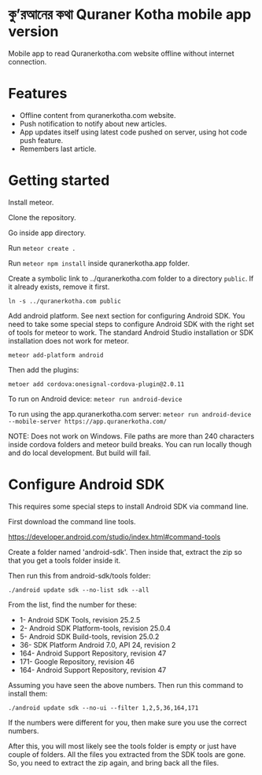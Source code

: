 # কু’রআনের কথা Quraner Kotha mobile app version
Mobile app to read Quranerkotha.com website offline without internet connection.

# Features
 - Offline content from quranerkotha.com website. 
 - Push notification to notify about new articles. 
 - App updates itself using latest code pushed on server, using hot code push feature. 
 - Remembers last article. 

# Getting started

Install meteor.

Clone the repository.

Go inside app directory.

Run ```meteor create .```

Run ```meteor npm install``` inside quranerkotha.app folder. 

Create a symbolic link to ../quranerkotha.com folder to a directory ```public```. If it already exists, remove it first. 

```ln -s ../quranerkotha.com public```

Add android platform. See next section for configuring Android SDK. You need to take some special steps to configure Android SDK with the right set of tools for meteor to work. The standard Android Studio installation or SDK installation does not work for meteor. 

```meteor add-platform android```

Then add the plugins:

```
metoer add cordova:onesignal-cordova-plugin@2.0.11
```

To run on Android device: ```meteor run android-device```

To run using the app.quranerkotha.com server: ```meteor run android-device --mobile-server https://app.quranerkotha.com/```


NOTE: Does not work on Windows. File paths are more than 240 characters inside cordova folders and meteor build breaks. You can run locally though and do local development. But build will fail. 

# Configure Android SDK

This requires some special steps to install Android SDK via command line. 

First download the command line tools. 

https://developer.android.com/studio/index.html#command-tools

Create a folder named 'android-sdk'. Then inside that, extract the zip so that you get a tools folder inside it.


Then run this from android-sdk/tools folder:

```
./android update sdk --no-list sdk --all
```

From the list, find the number for these:

 - 1- Android SDK Tools, revision 25.2.5
 - 2- Android SDK Platform-tools, revision 25.0.4
 - 5- Android SDK Build-tools, revision 25.0.2
 - 36- SDK Platform Android 7.0, API 24, revision 2
 - 164- Android Support Repository, revision 47
 - 171- Google Repository, revision 46
 - 164- Android Support Repository, revision 47
 
Assuming you have seen the above numbers. Then run this command to install them:

```
./android update sdk --no-ui --filter 1,2,5,36,164,171
```

If the numbers were different for you, then make sure you use the correct numbers. 

After this, you will most likely see the tools folder is empty or just have couple of folders. All the files you extracted from the SDK tools are gone. So, you need to extract the zip again, and bring back all the files. 

